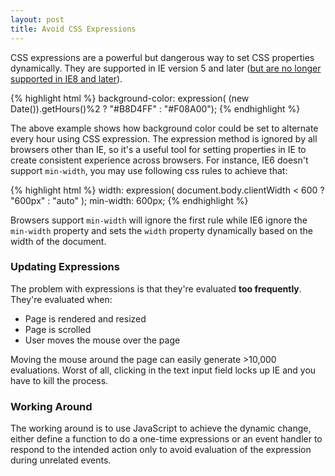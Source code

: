 ```yaml
---
layout: post
title: Avoid CSS Expressions
---
```


CSS expressions are a powerful but dangerous way to set CSS properties dynamically. They are supported in IE version 5 and later ([but are no longer supported in IE8 and later](https://msdn.microsoft.com/en-us/library/ms537634(v=vs.85).aspx)).

{% highlight html %}
background-color: expression( (new Date()).getHours()%2 ? "#B8D4FF" : "#F08A00");
{% endhighlight %}

The above example shows how background color could be set to alternate every hour using CSS expression. The expression method is ignored by all browsers other than IE, so it's a useful tool for setting properties in IE to create consistent experience across browsers. For instance, IE6 doesn't support `min-width`, you may use following css rules to achieve that: 

{% highlight html %}
width: expression( document.body.clientWidth < 600 ? "600px" : "auto" );
min-width: 600px;
{% endhighlight %}

Browsers support `min-width` will ignore the first rule while IE6 ignore the `min-width` property and sets the `width` property dynamically based on the width of the document.

### Updating Expressions
The problem with expressions is that they're evaluated **too frequently**. They're evaluated when:

- Page is rendered and resized
- Page is scrolled
- User moves the mouse over the page

Moving the mouse around the page can easily generate >10,000 evaluations. Worst of all, clicking in the text input field locks up IE and you have to kill the process.

### Working Around
The working around is to use JavaScript to achieve the dynamic change, either define a function to do a one-time expressions or an event handler to respond to the intended action only to avoid evaluation of the expression during unrelated events.